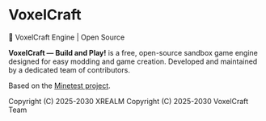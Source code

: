 # VoxelCraft
🦊 VoxelCraft Engine | Open Source

**VoxelCraft — Build and Play!** is a free, open-source sandbox game engine designed for easy modding and game creation. Developed and maintained by a dedicated team of contributors.

Based on the [Minetest project](https://github.com/minetest).

Copyright (C) 2025-2030 XREALM
Copyright (C) 2025-2030 VoxelCraft Team
